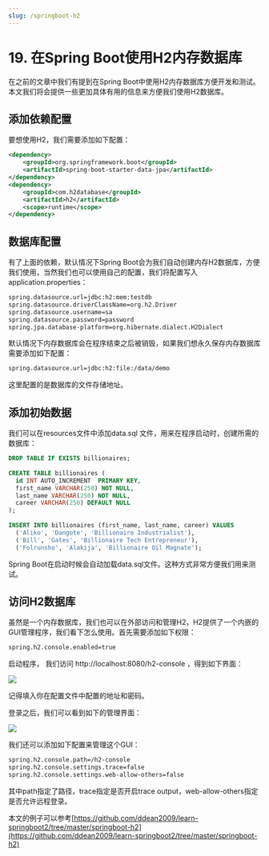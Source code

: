 ```yaml
---
slug: /springboot-h2
---
```


# 19. 在Spring Boot使用H2内存数据库

在之前的文章中我们有提到在Spring Boot中使用H2内存数据库方便开发和测试。本文我们将会提供一些更加具体有用的信息来方便我们使用H2数据库。

## 添加依赖配置

要想使用H2，我们需要添加如下配置：

~~~xml
<dependency>
    <groupId>org.springframework.boot</groupId>
    <artifactId>spring-boot-starter-data-jpa</artifactId>
</dependency>
<dependency>
    <groupId>com.h2database</groupId>
    <artifactId>h2</artifactId>
    <scope>runtime</scope>
</dependency>
~~~

## 数据库配置

有了上面的依赖，默认情况下Spring Boot会为我们自动创建内存H2数据库，方便我们使用，当然我们也可以使用自己的配置，我们将配置写入application.properties：

~~~txt
spring.datasource.url=jdbc:h2:mem:testdb
spring.datasource.driverClassName=org.h2.Driver
spring.datasource.username=sa
spring.datasource.password=password
spring.jpa.database-platform=org.hibernate.dialect.H2Dialect
~~~

默认情况下内存数据库会在程序结束之后被销毁，如果我们想永久保存内存数据库需要添加如下配置：

~~~txt
spring.datasource.url=jdbc:h2:file:/data/demo
~~~

这里配置的是数据库的文件存储地址。

## 添加初始数据

我们可以在resources文件中添加data.sql 文件，用来在程序启动时，创建所需的数据库：

~~~sql
DROP TABLE IF EXISTS billionaires;
 
CREATE TABLE billionaires (
  id INT AUTO_INCREMENT  PRIMARY KEY,
  first_name VARCHAR(250) NOT NULL,
  last_name VARCHAR(250) NOT NULL,
  career VARCHAR(250) DEFAULT NULL
);
 
INSERT INTO billionaires (first_name, last_name, career) VALUES
  ('Aliko', 'Dangote', 'Billionaire Industrialist'),
  ('Bill', 'Gates', 'Billionaire Tech Entrepreneur'),
  ('Folrunsho', 'Alakija', 'Billionaire Oil Magnate');
~~~

Spring Boot在启动时候会自动加载data.sql文件。这种方式非常方便我们用来测试。

## 访问H2数据库

虽然是一个内存数据库，我们也可以在外部访问和管理H2，H2提供了一个内嵌的GUI管理程序，我们看下怎么使用。首先需要添加如下权限：

~~~txt
spring.h2.console.enabled=true
~~~

启动程序， 我们访问 http://localhost:8080/h2-console ，得到如下界面：

![](https://img-blog.csdnimg.cn/20200221231841495.png)

记得填入你在配置文件中配置的地址和密码。

登录之后，我们可以看到如下的管理界面：

![](https://img-blog.csdnimg.cn/20200221232035672.png)

我们还可以添加如下配置来管理这个GUI：

~~~txt
spring.h2.console.path=/h2-console
spring.h2.console.settings.trace=false
spring.h2.console.settings.web-allow-others=false
~~~

其中path指定了路径，trace指定是否开启trace output，web-allow-others指定是否允许远程登录。

本文的例子可以参考[https://github.com/ddean2009/learn-springboot2/tree/master/springboot-h2](https://github.com/ddean2009/learn-springboot2/tree/master/springboot-h2)

